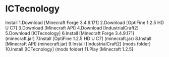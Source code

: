 # ICTecnology

Install
1.Download [Minecraft Forge 3.4.9.171]
2.Download [OptiFine 1.2.5 HD U C7]
3.Download [Minecraft API]
4.Download [IndustrialCraft2]
5.Download [ICTecnology]
6.Install [Minecraft Forge 3.4.9.171] (minecraft.jar)
7.Install [OptiFine 1.2.5 HD U C7] (minecraft.jar)
8.Install [Minecraft API] (minecraft.jar)
9.Install [IndustrialCraft2] (mods folder)
10.Install [ICTecnology] (mods folder)
11.Play [Minecraft 1.2.5]

